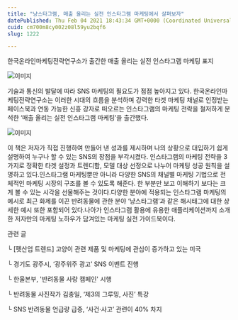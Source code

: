 ```yaml
---
title: "냥스타그램, 매출 올리는 실전 인스타그램 마케팅에서 살펴보자"
datePublished: Thu Feb 04 2021 18:43:34 GMT+0000 (Coordinated Universal Time)
cuid: cm700m8cy002z08l59yu2bqf6
slug: 1222

---
```



한국온라인마케팅전략연구소가 출간한 매출 올리는 실전 인스타그램 마케팅 표지

![이미지](https://cdn.hashnode.com/res/hashnode/image/upload/v1739250121146/84bb760d-8380-4341-97ac-bb1aa51c1e71.jpeg)

기술과 통신의 발달에 따라 SNS 마케팅의 필요도가 점점 높아지고 있다. 한국온라인마케팅전략연구소는 이러한 시대의 흐름을 분석하며 강력한 타겟 마케팅 채널로 인정받는 페이스북과 연동 가능한 신흥 강자로 떠오르는 인스타그램의 마케팅 전략을 철저하게 분석한 ‘매출 올리는 실전 인스타그램 마케팅’을 출간했다.

![이미지](https://cdn.hashnode.com/res/hashnode/image/upload/v1739250122558/1b8979cf-77d7-4a24-bd9f-b9212b3fa192.jpeg)

이 책은 저자가 직접 진행하여 만들어 낸 성과를 제시하며 나의 상황으로 대입하기 쉽게 설명하여 누구나 할 수 있는 SNS의 장점을 부각시켰다. 인스타그램의 마케팅 전략을 3가지로 정확한 타겟 설정과 트렌디함, 모델 대상 선정으로 나누어 마케팅 성공 원칙을 설명하고 있다.인스타그램 마케팅뿐만 아니라 다양한 SNS의 채널별 마케팅 기법으로 전체적인 마케팅 시장의 구조를 볼 수 있도록 해준다. 한 부분만 보고 이해하기 보다는 크게 볼 수 있는 시각을 선물해주는 것이다.다양한 분야에 적용되는 인스타그램 마케팅의 예시로 최근 화제를 이끈 반려동물에 관한 분야 ‘냥스타그램’과 같은 해시태그에 대한 상세한 예시 또한 포함되어 있다.나아가 인스타그램 활용에 유용한 애플리케이션까지 소개한 저자만의 마케팅 노하우가 담겨있는 마케팅 실전 가이드북이다.

관련 글

└ [펫산업 트렌드] 고양이 관련 제품 및 마케팅에 관심이 증가하고 있는 미국

└ 경기도 광주시, ‘광주위주 광고’ SNS 이벤트 진행

└ 한울본부, '반려동물 사랑 캠페인' 시행

└ 반려동물 사진작가 김충일, ‘제3의 그루밍, 사진’ 특강

└ SNS 반려동물 언급량 급증, ‘사건·사고’ 관련이 40% 차지